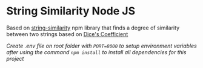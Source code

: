 # String Similarity Node JS

Based on [string-similarity](https://github.com/aceakash/string-similarity#readme) npm library that finds a degree of similarity between two strings based on [Dice's Coefficient](http://en.wikipedia.org/wiki/S%C3%B8rensen%E2%80%93Dice_coefficient)

*Create .env file on root folder with `PORT=8000` to setup environment variables after using the command `npm install` to install all dependencies for this project*
